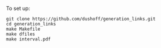 To set up:

``` shell
git clone https://github.com/dushoff/generation_links.git 
cd generation_links
make Makefile
make dfiles
make interval.pdf
```

